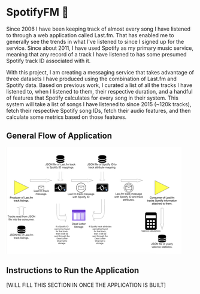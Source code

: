 # SpotifyFM 🐪

Since 2006 I have been keeping track of almost every song I have listened to through a web 
application called Last.fm. That has enabled me to generally see the trends in what I've listened to 
since I signed up for the service. Since about 2011, I have used Spotify as my primary music 
service, meaning that any record of a track I have listened to has some presumed Spotify track ID 
associated with it.

With this project, I am creating a messaging service that takes advantage of three datasets I have 
produced using the combination of Last.fm and Spotify data. Based on previous work, I curated a 
list of all the tracks I have listened to, when I listened to them, their respective duration, and 
a handful of features that Spotify calculates for every song in their system. This system will take 
a list of songs I have listened to since 2015 (~120k tracks), fetch their respective Spotify song 
IDs, fetch their audio features, and then calculate some metrics based on those features.

## General Flow of Application
![Information flow of the application](misc/umldoc.png)

## Instructions to Run the Application
[WILL FILL THIS SECTION IN ONCE THE APPLICATION IS BUILT]

